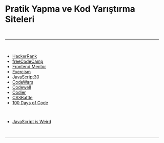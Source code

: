 # Pratik Yapma ve Kod Yarıştırma Siteleri

<br>

---

<br>

- [HackerRank](https://www.hackerrank.com/)
- [freeCodeCamp](https://www.freecodecamp.org/)
- [Frontend Mentor](https://www.frontendmentor.io/challenges)
- [Exercism](https://exercism.org/)
- [JavaScript30](https://javascript30.com/)
- [CodeWars](https://www.codewars.com/)
- [Codewell](https://www.codewell.cc/)
- [Codier](https://codier.io/)
- [CSSBattle](https://cssbattle.dev/)
- [100 Days of Code](https://100dayscss.com/)

<br>

- [JavaScript is Weird](https://jsisweird.com/)

<br>

---
